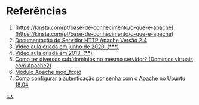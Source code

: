 <div class="header" id="myHeader">
  <div class="navbar" w3-include-html="/menu.inc"> </div>
</div>
<div class="title"><script> document.write(document.title);</script></div>  
<main>
<!-- markdownlint-disable-next-line -->
<span id="topo"><span>

# Referências

1. [https://kinsta.com/pt/base-de-conhecimento/o-que-e-apache](<https://kinsta.com/pt/base-de-conhecimento/o-que-e-apache>)
2. [Documentação do Servidor HTTP Apache Versão 2.4](http://httpd.apache.org/docs/2.4/)
3. [Vídeo aula criada em junho de 2020. (***)](https://www.youtube.com/watch?v=YFLwsi1lb-A&amp;t=1482s)
4. [Vídeo aula criada em 2013. (**)](https://www.youtube.com/watch?v=hOgTPJh5kAY&amp;t=216s)
5. [Como ter diversos sub/domínios no mesmo servidor? (Domínios virtuais com Apache2)](https://blog.remontti.com.br/3464)
6. [Módulo Apache mod_fcgid](https://httpd.apache.org/mod_fcgid/mod/mod_fcgid.html#upgrade)
7. [Como configurar a autenticação por senha com o Apache no Ubuntu 18.04](https://www.digitalocean.com/community/tutorials/how-to-set-up-password-authentication-with-apache-on-ubuntu-18-04-pt)

</main>

<!-- markdownlint-disable-next-line -->
<script>  includeHTML(); FixHeader(window,"myHeader"); </script>
[🔝🔝](#topo "Retorna ao topo")